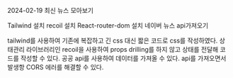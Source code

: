 2024-02-19
최신 뉴스 모아보기

Tailwind 설치
recoil 설치 
React-router-dom 설치 
네이버 뉴스 api가져오기

tailwind를 사용하여 기존에 복잡하고 긴 css 대신 짧은 코드로 css를 작성하였다. 
상태관리 라이브러리인 recoil을 사용하여 props drilling를 하지 않고 상태를 전달해 코드를 작성할 수 있다. 
공공 api를 사용하여 데이터를 가져올 수 있다. 
api를 가져오면서 발생항 CORS 에러를 해결할 수 있다. 
